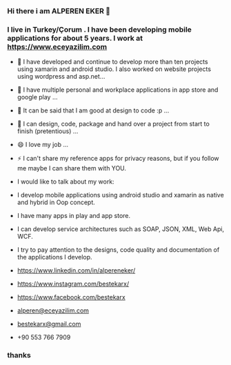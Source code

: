 ### Hi there i am ALPEREN EKER 👋
### I live in Turkey/Çorum . I have been developing mobile applications for about 5 years. I work at https://www.eceyazilim.com


- 🌱 I have developed and continue to develop more than ten projects using xamarin and android studio. I also worked on website projects using wordpress and asp.net...
- 👯 I have multiple personal and workplace applications in app store and google play ...
- 🤔 It can be said that I am good at design to code :p ...
- 💬 I can design, code, package and hand over a project from start to finish (pretentious) ...
- 😄 I love my job ...
- ⚡ I can't share my reference apps for privacy reasons, but if you follow me maybe I can share them with YOU. 
- I would like to talk about my work:
- I develop mobile applications using android studio and xamarin as native and hybrid in Oop concept.
- I have many apps in play and app store.
- I can develop service architectures such as SOAP, JSON, XML, Web Api, WCF.
- I try to pay attention to the designs, code quality and documentation of the applications I develop.

- https://www.linkedin.com/in/alpereneker/
- https://www.instagram.com/bestekarx/
- https://www.facebook.com/bestekarx
- alperen@eceyazilim.com
- bestekarx@gmail.com
- +90 553 766 7909
### thanks

